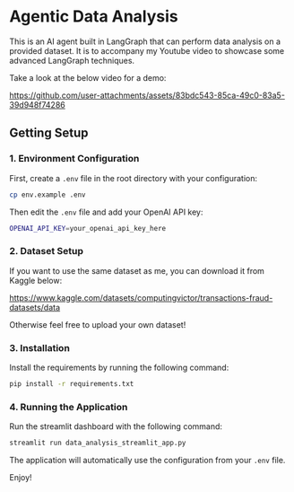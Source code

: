 # Agentic Data Analysis

This is an AI agent built in LangGraph that can perform data analysis on a provided dataset. It is to accompany my Youtube video to showcase some advanced LangGraph techniques.

Take a look at the below video for a demo:



https://github.com/user-attachments/assets/83bdc543-85ca-49c0-83a5-39d948f74286



## Getting Setup

### 1. Environment Configuration

First, create a `.env` file in the root directory with your configuration:

```bash
cp env.example .env
```

Then edit the `.env` file and add your OpenAI API key:

```bash
OPENAI_API_KEY=your_openai_api_key_here
```

### 2. Dataset Setup

If you want to use the same dataset as me, you can download it from Kaggle below:

https://www.kaggle.com/datasets/computingvictor/transactions-fraud-datasets/data 

Otherwise feel free to upload your own dataset!

### 3. Installation

Install the requirements by running the following command:

```bash
pip install -r requirements.txt
```

### 4. Running the Application

Run the streamlit dashboard with the following command:

```bash
streamlit run data_analysis_streamlit_app.py
```

The application will automatically use the configuration from your `.env` file.

Enjoy!

